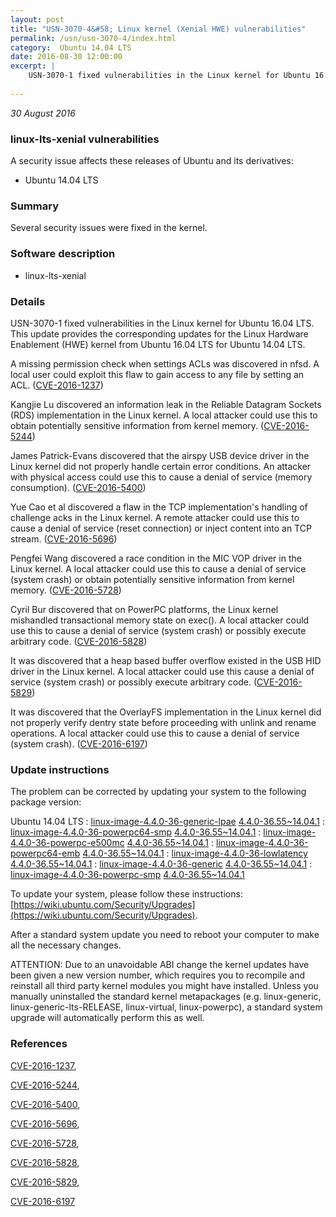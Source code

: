 ```yaml
---
layout: post
title: "USN-3070-4&#58; Linux kernel (Xenial HWE) vulnerabilities"
permalink: /usn/usn-3070-4/index.html
category:  Ubuntu 14.04 LTS
date: 2016-08-30 12:00:00
excerpt: |
    USN-3070-1 fixed vulnerabilities in the Linux kernel for Ubuntu 16.04 LTS. This update provides the corresponding updates for the Linux Hardware Enablement (HWE) kernel from Ubuntu 16.04 LTS for Ubuntu 14.04 LTS.
    
--- 
```

 
 

*30 August 2016*

### linux-lts-xenial vulnerabilities

A security issue affects these releases of Ubuntu and its derivatives:

* Ubuntu 14.04 LTS

### Summary

Several security issues were fixed in the kernel. 

### Software description

* linux-lts-xenial 

### Details

USN-3070-1 fixed vulnerabilities in the Linux kernel for Ubuntu 16.04 LTS. This update provides the corresponding updates for the Linux Hardware Enablement (HWE) kernel from Ubuntu 16.04 LTS for Ubuntu 14.04 LTS.

A missing permission check when settings ACLs was discovered in nfsd. A local user could exploit this flaw to gain access to any file by setting an ACL. ([CVE-2016-1237](http://people.ubuntu.com/~ubuntu-security/cve/CVE-2016-1237))

Kangjie Lu discovered an information leak in the Reliable Datagram Sockets (RDS) implementation in the Linux kernel. A local attacker could use this to obtain potentially sensitive information from kernel memory. ([CVE-2016-5244](http://people.ubuntu.com/~ubuntu-security/cve/CVE-2016-5244))

James Patrick-Evans discovered that the airspy USB device driver in the Linux kernel did not properly handle certain error conditions. An attacker with physical access could use this to cause a denial of service (memory consumption). ([CVE-2016-5400](http://people.ubuntu.com/~ubuntu-security/cve/CVE-2016-5400))

Yue Cao et al discovered a flaw in the TCP implementation&#39;s handling of challenge acks in the Linux kernel. A remote attacker could use this to cause a denial of service (reset connection) or inject content into an TCP stream. ([CVE-2016-5696](http://people.ubuntu.com/~ubuntu-security/cve/CVE-2016-5696))

Pengfei Wang discovered a race condition in the MIC VOP driver in the Linux kernel. A local attacker could use this to cause a denial of service (system crash) or obtain potentially sensitive information from kernel memory. ([CVE-2016-5728](http://people.ubuntu.com/~ubuntu-security/cve/CVE-2016-5728))

Cyril Bur discovered that on PowerPC platforms, the Linux kernel mishandled transactional memory state on exec(). A local attacker could use this to cause a denial of service (system crash) or possibly execute arbitrary code. ([CVE-2016-5828](http://people.ubuntu.com/~ubuntu-security/cve/CVE-2016-5828))

It was discovered that a heap based buffer overflow existed in the USB HID driver in the Linux kernel. A local attacker could use this cause a denial of service (system crash) or possibly execute arbitrary code. ([CVE-2016-5829](http://people.ubuntu.com/~ubuntu-security/cve/CVE-2016-5829))

It was discovered that the OverlayFS implementation in the Linux kernel did not properly verify dentry state before proceeding with unlink and rename operations. A local attacker could use this to cause a denial of service (system crash). ([CVE-2016-6197](http://people.ubuntu.com/~ubuntu-security/cve/CVE-2016-6197)) 

### Update instructions

The problem can be corrected by updating your system to the following package version:

Ubuntu 14.04 LTS
 : [linux-image-4.4.0-36-generic-lpae](https://launchpad.net/ubuntu/+source/linux-lts-xenial) <span> [4.4.0-36.55~14.04.1](https://launchpad.net/ubuntu/+source/linux-lts-xenial/4.4.0-36.55~14.04.1) </span> 
 : [linux-image-4.4.0-36-powerpc64-smp](https://launchpad.net/ubuntu/+source/linux-lts-xenial) <span> [4.4.0-36.55~14.04.1](https://launchpad.net/ubuntu/+source/linux-lts-xenial/4.4.0-36.55~14.04.1) </span> 
 : [linux-image-4.4.0-36-powerpc-e500mc](https://launchpad.net/ubuntu/+source/linux-lts-xenial) <span> [4.4.0-36.55~14.04.1](https://launchpad.net/ubuntu/+source/linux-lts-xenial/4.4.0-36.55~14.04.1) </span> 
 : [linux-image-4.4.0-36-powerpc64-emb](https://launchpad.net/ubuntu/+source/linux-lts-xenial) <span> [4.4.0-36.55~14.04.1](https://launchpad.net/ubuntu/+source/linux-lts-xenial/4.4.0-36.55~14.04.1) </span> 
 : [linux-image-4.4.0-36-lowlatency](https://launchpad.net/ubuntu/+source/linux-lts-xenial) <span> [4.4.0-36.55~14.04.1](https://launchpad.net/ubuntu/+source/linux-lts-xenial/4.4.0-36.55~14.04.1) </span> 
 : [linux-image-4.4.0-36-generic](https://launchpad.net/ubuntu/+source/linux-lts-xenial) <span> [4.4.0-36.55~14.04.1](https://launchpad.net/ubuntu/+source/linux-lts-xenial/4.4.0-36.55~14.04.1) </span> 
 : [linux-image-4.4.0-36-powerpc-smp](https://launchpad.net/ubuntu/+source/linux-lts-xenial) <span> [4.4.0-36.55~14.04.1](https://launchpad.net/ubuntu/+source/linux-lts-xenial/4.4.0-36.55~14.04.1) </span> 

To update your system, please follow these instructions: [https://wiki.ubuntu.com/Security/Upgrades](https://wiki.ubuntu.com/Security/Upgrades).

After a standard system update you need to reboot your computer to make all the necessary changes.

ATTENTION: Due to an unavoidable ABI change the kernel updates have been given a new version number, which requires you to recompile and reinstall all third party kernel modules you might have installed. Unless you manually uninstalled the standard kernel metapackages (e.g. linux-generic, linux-generic-lts-RELEASE, linux-virtual, linux-powerpc), a standard system upgrade will automatically perform this as well. 

### References

 
 [CVE-2016-1237](http://people.ubuntu.com/~ubuntu-security/cve/CVE-2016-1237), 

 [CVE-2016-5244](http://people.ubuntu.com/~ubuntu-security/cve/CVE-2016-5244), 

 [CVE-2016-5400](http://people.ubuntu.com/~ubuntu-security/cve/CVE-2016-5400), 

 [CVE-2016-5696](http://people.ubuntu.com/~ubuntu-security/cve/CVE-2016-5696), 

 [CVE-2016-5728](http://people.ubuntu.com/~ubuntu-security/cve/CVE-2016-5728), 

 [CVE-2016-5828](http://people.ubuntu.com/~ubuntu-security/cve/CVE-2016-5828), 

 [CVE-2016-5829](http://people.ubuntu.com/~ubuntu-security/cve/CVE-2016-5829), 

 [CVE-2016-6197](http://people.ubuntu.com/~ubuntu-security/cve/CVE-2016-6197)
 

